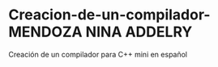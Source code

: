 # Creacion-de-un-compilador-MENDOZA NINA ADDELRY
Creación de un compilador para C++ mini en español
